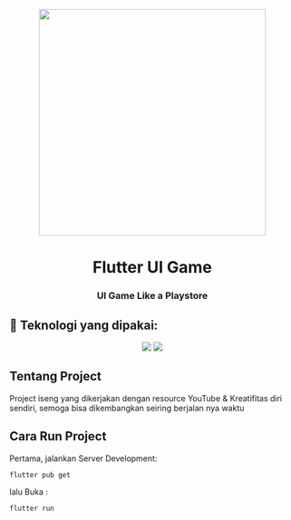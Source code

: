 <p align="center"><a href="https://laravel.com" target="_blank"><img src="https://redwerk.com/wp-content/uploads/2019/10/f-image.png" width="400"></a></p>

<h1 align="center">Flutter UI Game</h1>
<h3 align="center">UI Game Like a Playstore</h3>

## 🚀 Teknologi yang dipakai:

<p align="center"> 
    <img src="https://img.icons8.com/color/48/000000/flutter.png"/>
    <img src="https://img.icons8.com/color/48/000000/android-os.png"/>
</p>

## Tentang Project
Project iseng yang dikerjakan dengan resource YouTube & Kreatifitas diri sendiri, semoga bisa dikembangkan seiring berjalan nya waktu

## Cara Run Project

Pertama, jalankan Server Development:

```bash
flutter pub get
```

lalu Buka : 
```
flutter run
